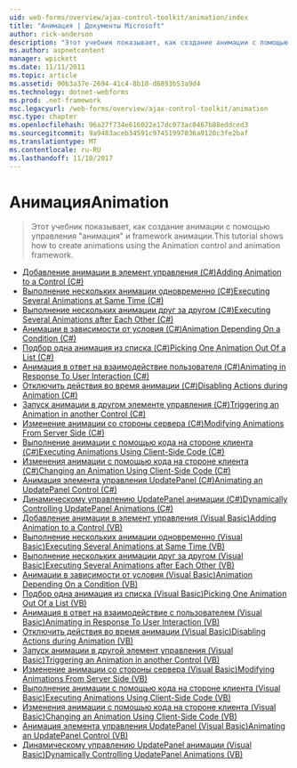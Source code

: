 ```yaml
---
uid: web-forms/overview/ajax-control-toolkit/animation/index
title: "Анимация | Документы Microsoft"
author: rick-anderson
description: "Этот учебник показывает, как создание анимации с помощью управления \"анимация\" и framework анимации."
ms.author: aspnetcontent
manager: wpickett
ms.date: 11/11/2011
ms.topic: article
ms.assetid: 90b3a37e-2694-41c4-8b10-d6893b53a9d4
ms.technology: dotnet-webforms
ms.prod: .net-framework
msc.legacyurl: /web-forms/overview/ajax-control-toolkit/animation
msc.type: chapter
ms.openlocfilehash: 96a27f734e616022e17dc073ac0467b88eddced3
ms.sourcegitcommit: 9a9483aceb34591c97451997036a9120c3fe2baf
ms.translationtype: MT
ms.contentlocale: ru-RU
ms.lasthandoff: 11/10/2017
---
```

<a name="animation"></a><span data-ttu-id="e9226-103">Анимация</span><span class="sxs-lookup"><span data-stu-id="e9226-103">Animation</span></span>
====================
> <span data-ttu-id="e9226-104">Этот учебник показывает, как создание анимации с помощью управления "анимация" и framework анимации.</span><span class="sxs-lookup"><span data-stu-id="e9226-104">This tutorial shows how to create animations using the Animation control and animation framework.</span></span>


- [<span data-ttu-id="e9226-105">Добавление анимации в элемент управления (C#)</span><span class="sxs-lookup"><span data-stu-id="e9226-105">Adding Animation to a Control (C#)</span></span>](adding-animation-to-a-control-cs.md)
- [<span data-ttu-id="e9226-106">Выполнение нескольких анимации одновременно (C#)</span><span class="sxs-lookup"><span data-stu-id="e9226-106">Executing Several Animations at Same Time (C#)</span></span>](executing-several-animations-at-the-same-time-cs.md)
- [<span data-ttu-id="e9226-107">Выполнение нескольких анимации друг за другом (C#)</span><span class="sxs-lookup"><span data-stu-id="e9226-107">Executing Several Animations after Each Other (C#)</span></span>](executing-several-animations-after-each-other-cs.md)
- [<span data-ttu-id="e9226-108">Анимации в зависимости от условия (C#)</span><span class="sxs-lookup"><span data-stu-id="e9226-108">Animation Depending On a Condition (C#)</span></span>](animation-depending-on-a-condition-cs.md)
- [<span data-ttu-id="e9226-109">Подбор одна анимация из списка (C#)</span><span class="sxs-lookup"><span data-stu-id="e9226-109">Picking One Animation Out Of a List (C#)</span></span>](picking-one-animation-out-of-a-list-cs.md)
- [<span data-ttu-id="e9226-110">Анимация в ответ на взаимодействие пользователя (C#)</span><span class="sxs-lookup"><span data-stu-id="e9226-110">Animating in Response To User Interaction (C#)</span></span>](animating-in-response-to-user-interaction-cs.md)
- [<span data-ttu-id="e9226-111">Отключить действия во время анимации (C#)</span><span class="sxs-lookup"><span data-stu-id="e9226-111">Disabling Actions during Animation (C#)</span></span>](disabling-actions-during-animation-cs.md)
- [<span data-ttu-id="e9226-112">Запуск анимации в другом элементе управления (C#)</span><span class="sxs-lookup"><span data-stu-id="e9226-112">Triggering an Animation in another Control (C#)</span></span>](triggering-an-animation-in-another-control-cs.md)
- [<span data-ttu-id="e9226-113">Изменение анимации со стороны сервера (C#)</span><span class="sxs-lookup"><span data-stu-id="e9226-113">Modifying Animations From Server Side (C#)</span></span>](modifying-animations-from-the-server-side-cs.md)
- [<span data-ttu-id="e9226-114">Выполнение анимации с помощью кода на стороне клиента (C#)</span><span class="sxs-lookup"><span data-stu-id="e9226-114">Executing Animations Using Client-Side Code (C#)</span></span>](executing-animations-using-client-side-code-cs.md)
- [<span data-ttu-id="e9226-115">Изменения анимации с помощью кода на стороне клиента (C#)</span><span class="sxs-lookup"><span data-stu-id="e9226-115">Changing an Animation Using Client-Side Code (C#)</span></span>](changing-an-animation-using-client-side-code-cs.md)
- [<span data-ttu-id="e9226-116">Анимация элемента управления UpdatePanel (C#)</span><span class="sxs-lookup"><span data-stu-id="e9226-116">Animating an UpdatePanel Control (C#)</span></span>](animating-an-updatepanel-control-cs.md)
- [<span data-ttu-id="e9226-117">Динамическому управлению UpdatePanel анимации (C#)</span><span class="sxs-lookup"><span data-stu-id="e9226-117">Dynamically Controlling UpdatePanel Animations (C#)</span></span>](dynamically-controlling-updatepanel-animations-cs.md)
- [<span data-ttu-id="e9226-118">Добавление анимации в элемент управления (Visual Basic)</span><span class="sxs-lookup"><span data-stu-id="e9226-118">Adding Animation to a Control (VB)</span></span>](adding-animation-to-a-control-vb.md)
- [<span data-ttu-id="e9226-119">Выполнение нескольких анимации одновременно (Visual Basic)</span><span class="sxs-lookup"><span data-stu-id="e9226-119">Executing Several Animations at Same Time (VB)</span></span>](executing-several-animations-at-the-same-time-vb.md)
- [<span data-ttu-id="e9226-120">Выполнение нескольких анимации друг за другом (Visual Basic)</span><span class="sxs-lookup"><span data-stu-id="e9226-120">Executing Several Animations after Each Other (VB)</span></span>](executing-several-animations-after-each-other-vb.md)
- [<span data-ttu-id="e9226-121">Анимации в зависимости от условия (Visual Basic)</span><span class="sxs-lookup"><span data-stu-id="e9226-121">Animation Depending On a Condition (VB)</span></span>](animation-depending-on-a-condition-vb.md)
- [<span data-ttu-id="e9226-122">Подбор одна анимация из списка (Visual Basic)</span><span class="sxs-lookup"><span data-stu-id="e9226-122">Picking One Animation Out Of a List (VB)</span></span>](picking-one-animation-out-of-a-list-vb.md)
- [<span data-ttu-id="e9226-123">Анимация в ответ на взаимодействие с пользователем (Visual Basic)</span><span class="sxs-lookup"><span data-stu-id="e9226-123">Animating in Response To User Interaction (VB)</span></span>](animating-in-response-to-user-interaction-vb.md)
- [<span data-ttu-id="e9226-124">Отключить действия во время анимации (Visual Basic)</span><span class="sxs-lookup"><span data-stu-id="e9226-124">Disabling Actions during Animation (VB)</span></span>](disabling-actions-during-animation-vb.md)
- [<span data-ttu-id="e9226-125">Запуск анимации в другой элемент управления (Visual Basic)</span><span class="sxs-lookup"><span data-stu-id="e9226-125">Triggering an Animation in another Control (VB)</span></span>](triggering-an-animation-in-another-control-vb.md)
- [<span data-ttu-id="e9226-126">Изменение анимации со стороны сервера (Visual Basic)</span><span class="sxs-lookup"><span data-stu-id="e9226-126">Modifying Animations From Server Side (VB)</span></span>](modifying-animations-from-the-server-side-vb.md)
- [<span data-ttu-id="e9226-127">Выполнение анимации с помощью кода на стороне клиента (Visual Basic)</span><span class="sxs-lookup"><span data-stu-id="e9226-127">Executing Animations Using Client-Side Code (VB)</span></span>](executing-animations-using-client-side-code-vb.md)
- [<span data-ttu-id="e9226-128">Изменения анимации с помощью кода на стороне клиента (Visual Basic)</span><span class="sxs-lookup"><span data-stu-id="e9226-128">Changing an Animation Using Client-Side Code (VB)</span></span>](changing-an-animation-using-client-side-code-vb.md)
- [<span data-ttu-id="e9226-129">Анимация элемента управления UpdatePanel (Visual Basic)</span><span class="sxs-lookup"><span data-stu-id="e9226-129">Animating an UpdatePanel Control (VB)</span></span>](animating-an-updatepanel-control-vb.md)
- [<span data-ttu-id="e9226-130">Динамическому управлению UpdatePanel анимации (Visual Basic)</span><span class="sxs-lookup"><span data-stu-id="e9226-130">Dynamically Controlling UpdatePanel Animations (VB)</span></span>](dynamically-controlling-updatepanel-animations-vb.md)
